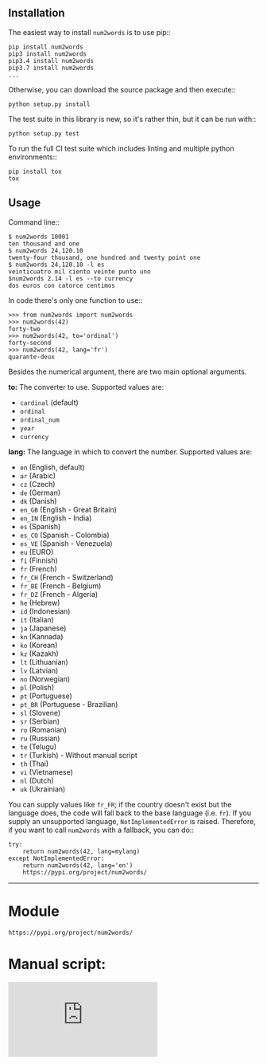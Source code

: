 
Installation
------------

The easiest way to install ``num2words`` is to use pip::

    pip install num2words
    pip3 install num2words
    pip3.4 install num2words
    pip3.7 install num2words
    ...
    
Otherwise, you can download the source package and then execute::

    python setup.py install

The test suite in this library is new, so it's rather thin, but it can be run with::

    python setup.py test

To run the full CI test suite which includes linting and multiple python environments::

    pip install tox
    tox

Usage
-----
Command line::

    $ num2words 10001
    ten thousand and one
    $ num2words 24,120.10
    twenty-four thousand, one hundred and twenty point one
    $ num2words 24,120.10 -l es
    veinticuatro mil ciento veinte punto uno
    $num2words 2.14 -l es --to currency
    dos euros con catorce centimos

In code there's only one function to use::

    >>> from num2words import num2words
    >>> num2words(42)
    forty-two
    >>> num2words(42, to='ordinal')
    forty-second
    >>> num2words(42, lang='fr')
    quarante-deux

Besides the numerical argument, there are two main optional arguments.

**to:** The converter to use. Supported values are:

* ``cardinal`` (default)
* ``ordinal``
* ``ordinal_num``
* ``year``
* ``currency``

**lang:** The language in which to convert the number. Supported values are:

* ``en`` (English, default)
* ``ar`` (Arabic)
* ``cz`` (Czech)
* ``de`` (German)
* ``dk`` (Danish)
* ``en_GB`` (English - Great Britain)
* ``en_IN`` (English - India)
* ``es`` (Spanish)
* ``es_CO`` (Spanish - Colombia)
* ``es_VE`` (Spanish - Venezuela)
* ``eu`` (EURO)
* ``fi`` (Finnish)
* ``fr`` (French)
* ``fr_CH`` (French - Switzerland)
* ``fr_BE`` (French - Belgium)
* ``fr_DZ`` (French - Algeria)
* ``he`` (Hebrew)
* ``id`` (Indonesian)
* ``it`` (Italian)
* ``ja`` (Japanese)
* ``kn`` (Kannada)
* ``ko`` (Korean)
* ``kz`` (Kazakh)
* ``lt`` (Lithuanian)
* ``lv`` (Latvian)
* ``no`` (Norwegian)
* ``pl`` (Polish)
* ``pt`` (Portuguese)
* ``pt_BR`` (Portuguese - Brazilian)
* ``sl`` (Slovene)
* ``sr`` (Serbian)
* ``ro`` (Romanian)
* ``ru`` (Russian)
* ``te`` (Telugu)
* ``tr`` (Turkish) - Without manual script
* ``th`` (Thai)
* ``vi`` (Vietnamese)
* ``nl`` (Dutch)
* ``uk`` (Ukrainian)

You can supply values like ``fr_FR``; if the country doesn't exist but the
language does, the code will fall back to the base language (i.e. ``fr``). If
you supply an unsupported language, ``NotImplementedError`` is raised.
Therefore, if you want to call ``num2words`` with a fallback, you can do::

    try:
        return num2words(42, lang=mylang)
    except NotImplementedError:
        return num2words(42, lang='en')
        https://pypi.org/project/num2words/
-------------------------------------------------------------------------------------

# Module
`https://pypi.org/project/num2words/`

# Manual script: 
![Link](https://github.com/nu11secur1ty/Python/blob/master/Python3/nums_string/USAGE.md)
